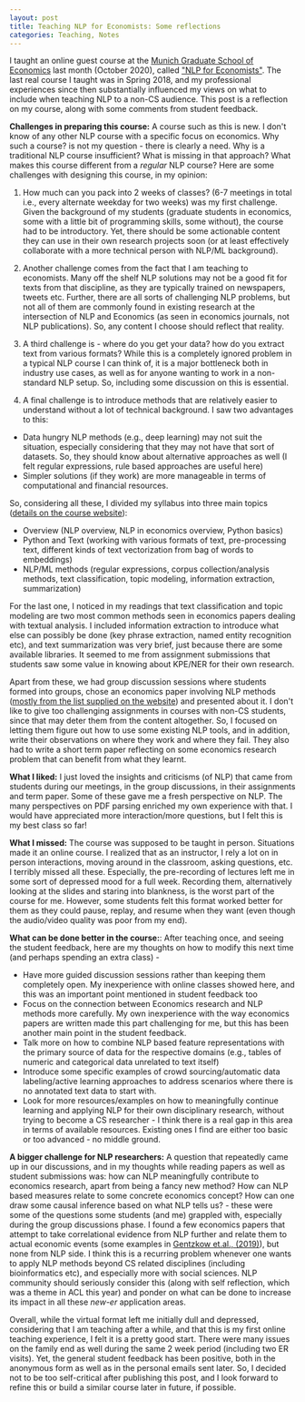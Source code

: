 ```yaml
---
layout: post
title: Teaching NLP for Economists: Some reflections
categories: Teaching, Notes
---
```


I taught an online guest course at the [Munich Graduate School of Economics](https://www.mgse.econ.uni-muenchen.de/index.html) last month (October 2020), called ["NLP for Economists"](https://econnlpcourse.github.io/). The last real course I taught was in Spring 2018, and my professional experiences since then substantially influenced my views on what to include when teaching NLP to a non-CS audience. This post is a reflection on my course, along with some comments from student feedback.

**Challenges in preparing this course:**
A course such as this is new. I don't know of any other NLP course with a specific focus on economics. Why such a course? is not my question - there is clearly a need. Why is a traditional NLP course insufficient? What is missing in that approach? What makes this course different from a *regular* NLP course? Here are some challenges with designing this course, in my opinion:

1. How much can you pack into 2 weeks of classes? (6-7 meetings in total i.e., every alternate weekday for two weeks) was my first challenge. Given the background of my students (graduate students in economics, some with a little bit of programming skills, some without), the course had to be introductory. Yet, there should be some actionable content they can use in their own research projects soon (or at least effectively collaborate with a more technical person with NLP/ML background).   

2. Another challenge comes from the fact that I am teaching to economists. Many off the shelf NLP solutions may not be a good fit for texts from that discipline, as they are typically trained on newspapers, tweets etc. Further, there are all sorts of challenging NLP problems, but not all of them are commonly found in existing research at the intersection of NLP and Economics (as seen in economics journals, not NLP publications). So, any content I choose should reflect that reality.  

3. A third challenge is - where do you get your data? how do you extract text from various formats? While this is a completely ignored problem in a typical NLP course I can think of, it is a major bottleneck both in industry use cases, as well as for anyone wanting to work in a non-standard NLP setup. So, including some discussion on this is essential. 

4. A final challenge is to introduce methods that are relatively easier to understand without a lot of technical background. I saw two advantages to this:  
- Data hungry NLP methods (e.g., deep learning) may not suit the situation, especially considering that they may not have that sort of datasets. So, they should know about alternative approaches as well (I felt regular expressions, rule based approaches are useful here)  
- Simpler solutions (if they work) are more manageable in terms of computational and financial resources.  

So, considering all these, I divided my syllabus into three main topics ([details on the course website](https://econnlpcourse.github.io/syllabus)):  
- Overview (NLP overview, NLP in economics overview, Python basics)  
- Python and Text (working with various formats of text, pre-processing text, different kinds of text vectorization from bag of words to embeddings)  
- NLP/ML methods (regular expressions, corpus collection/analysis methods, text classification, topic modeling, information extraction, summarization)  

For the last one, I noticed in my readings that text classification and topic modeling are two most common methods seen in economics papers dealing with textual analysis. I included information extraction to introduce what else can possibly be done (key phrase extraction, named entity recognition etc), and text summarization was very brief, just because there are some available libraries. It seemed to me from assignment submissions that students saw some value in knowing about KPE/NER for their own research.  

Apart from these, we had group discussion sessions where students formed into groups, chose an economics paper involving NLP methods ([mostly from the list supplied on the website](https://econnlpcourse.github.io/course-materials/)) and presented about it. I don't like to give too challenging assignments in courses with non-CS students, since that may deter them from the content altogether. So, I focused on letting them figure out how to use some existing NLP tools, and in addition, write their observations on where they work and where they fail. They also had to write a short term paper reflecting on some economics research problem that can benefit from what they learnt.   

**What I liked:** I just loved the insights and criticisms (of NLP) that came from students during our meetings, in the group discussions, in their assignments and term paper. Some of these gave me a fresh perspective on NLP. The many perspectives on PDF parsing enriched my own experience with that. I would have appreciated more interaction/more questions, but I felt this is my best class so far!  

**What I missed:** The course was supposed to be taught in person. Situations made it an online course. I realized that as an instructor, I rely a lot on in person interactions, moving around in the classroom, asking questions, etc. I terribly missed all these. Especially, the pre-recording of lectures left me in some sort of depressed mood for a full week. Recording them, alternatively looking at the slides and staring into blankness, is the worst part of the course for me. However, some students felt this format worked better for them as they could pause, replay, and resume when they want (even though the audio/video quality was poor from my end).   

**What can be done better in the course:**: 
After teaching once, and seeing the student feedback, here are my thoughts on how to modify this next time (and perhaps spending an extra class) -  
* Have more guided discussion sessions rather than keeping them completely open. My inexperience with online classes showed here, and this was an important point mentioned in student feedback too  
* Focus on the connection between Economics research and NLP methods more carefully. My own inexperience with the way economics papers are written made this part challenging for me, but this has been another main point in the student feedback.  
* Talk more on how to combine NLP based feature representations with the primary source of data for the respective domains (e.g., tables of numeric and categorical data unrelated to text itself)  
* Introduce some specific examples of crowd sourcing/automatic data labeling/active learning approaches to address scenarios where there is no annotated text data to start with.   
* Look for more resources/examples on how to meaningfully continue learning and applying NLP for their own disciplinary research, without trying to become a CS researcher - I think there is a real gap in this area in terms of available resources. Existing ones I find are either too basic or too advanced - no middle ground.   

**A bigger challenge for NLP researchers:**
A question that repeatedly came up in our discussions, and in my thoughts while reading papers as well as student submissions was: how can NLP meaningfully contribute to economics research, apart from being a fancy new method? How can NLP based measures relate to some concrete economics concept? How can one draw some causal inference based on what NLP tells us? - these were some of the questions some students (and me) grappled with, especially during the group discussions phase. I found a few economics papers that attempt to take correlational evidence from NLP further and relate them to actual economic events (some examples in [Gentzkow et.al., (2019)](https://www.aeaweb.org/articles?id=10.1257/jel.20181020)), but none from NLP side. I think this is a recurring problem whenever one wants to apply NLP methods beyond CS related disciplines (including bioinformatics etc), and especially more with social sciences. NLP community should seriously consider this (along with self reflection, which was a theme in ACL this year) and ponder on what can be done to increase its impact in all these *new-er* application areas.    

Overall, while the virtual format left me initially dull and depressed, considering that I am teaching after a while, and that this is my first online teaching experience, I felt it is a pretty good start. There were many issues on the family end as well during the same 2 week period (including two ER visits). Yet, the general student feedback has been positive, both in the anonymous form as well as in the personal emails sent later. So, I decided not to be too self-critical after publishing this post, and I look forward to refine this or build a similar course later in future, if possible. 
